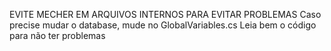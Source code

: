 EVITE MECHER EM ARQUIVOS INTERNOS PARA EVITAR PROBLEMAS
Caso precise mudar o database, mude no GlobalVariables.cs
Leia bem o código para não ter problemas